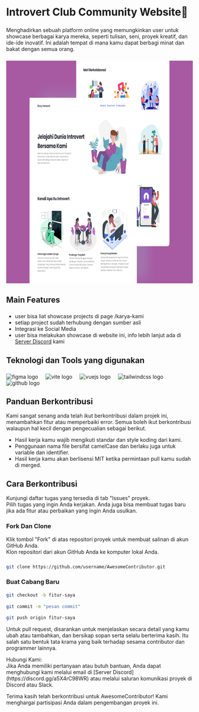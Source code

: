 <h1 align="left">Introvert  Club Community Website👤</h1>

###

<p align="left">Menghadirkan sebuah platform online yang memungkinkan user untuk showcase berbagai karya mereka, seperti tulisan, seni, proyek kreatif, dan ide-ide inovatif. Ini adalah tempat di mana kamu dapat berbagi minat dan bakat dengan semua orang.</p>

###

<div align="center">
  <img height="600" src="https://raw.githubusercontent.com/ikhlasdansantai/Introvert-Club-Community/main/src/assets/our-works-images/Website/DIWeb.png"  />
</div>

###

<h2 align="left">Main Features</h2>

###

- user bisa liat showcase projects di page /karya-kami
- setiap project sudah terhubung dengan sumber asli
- Integrasi ke Social Media
- user bisa melakukan showcase di website ini, info lebih lanjut ada di [Server Discord](https://discord.gg/a5X4rC98WR) kami

###

<h2 align="left">Teknologi dan Tools yang digunakan</h2>

###

<div align="left">
  <img src="https://skillicons.dev/icons?i=figma" height="40" alt="figma logo"  />
  <img width="12" />
  <img src="https://skillicons.dev/icons?i=vite" height="40" alt="vite logo"  />
  <img width="12" />
  <img src="https://cdn.jsdelivr.net/gh/devicons/devicon/icons/vuejs/vuejs-original.svg" height="40" alt="vuejs logo"  />
  <img width="12" />
  <img src="https://cdn.simpleicons.org/tailwindcss/06B6D4" height="40" alt="tailwindcss logo"  />
  <img width="12" />
  <img src="https://skillicons.dev/icons?i=github" height="40" alt="github logo"  />
</div>

###

## Panduan Berkontribusi

Kami sangat senang anda telah ikut berkontribusi dalam projek ini, menambahkan fitur atau memperbaiki error. Semua boleh ikut berkontribusi walaupun hal kecil dengan pengecualian sebagai berikut.

- Hasil kerja kamu wajib mengikuti standar dan style koding dari kami.
- Penggunaan nama file bersifat camelCase dan berlaku juga untuk variable dan identifier.
- Hasil kerja kamu akan berlisensi MIT ketika permintaan pull kamu sudah di merged.


<h2 align="left">Cara Berkontribusi</h2>

<p align="left">Kunjungi daftar tugas yang tersedia di tab "Issues" proyek.<br>Pilih tugas yang ingin Anda kerjakan. Anda juga bisa membuat tugas baru jika ada fitur atau perbaikan yang ingin Anda usulkan.</p>

### Fork Dan Clone</h4>
<p align="left">Klik tombol "Fork" di atas repositori proyek untuk membuat salinan di akun GitHub Anda.<br>Klon repositori dari akun GitHub Anda ke komputer lokal Anda.</p>

###
```bash
git clone https://github.com/username/AwesomeContributor.git
```

### Buat Cabang Baru
```bash
git checkout -b fitur-saya
```
```bash
git commit -m "pesan commit"
```
```bash
git push origin fitur-saya
```
<p align="left">Untuk pull request, disarankan untuk menjelaskan secara detail yang kamu ubah atau tambahkan, dan bersikap sopan serta selalu berterima kasih. Itu salah satu bentuk tata krama yang baik terhadap sesama contributor dan programmer lainnya.</p>
<p align="left">Hubungi Kami:<br>Jika Anda memiliki pertanyaan atau butuh bantuan, Anda dapat menghubungi kami melalui email di [Server Discord](https://discord.gg/a5X4rC98WR) atau melalui saluran komunikasi proyek di Discord atau Slack.</p>

<p align="left">Terima kasih telah berkontribusi untuk AwesomeContributor! Kami menghargai partisipasi Anda dalam pengembangan proyek ini.</p>

